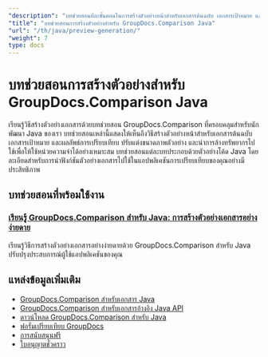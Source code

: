 ```yaml
---
"description": "บทช่วยสอนทีละขั้นตอนในการสร้างตัวอย่างหน้าสำหรับเอกสารต้นฉบับ เอกสารเป้าหมาย และเอกสารผลลัพธ์โดยใช้ GroupDocs.Comparison สำหรับ Java"
"title": "บทช่วยสอนการสร้างตัวอย่างสำหรับ GroupDocs.Comparison Java"
"url": "/th/java/preview-generation/"
"weight": 7
type: docs
---
```

# บทช่วยสอนการสร้างตัวอย่างสำหรับ GroupDocs.Comparison Java

เรียนรู้วิธีสร้างตัวอย่างเอกสารด้วยบทช่วยสอน GroupDocs.Comparison ที่ครอบคลุมสำหรับนักพัฒนา Java ของเรา บทช่วยสอนเหล่านี้แสดงให้เห็นถึงวิธีสร้างตัวอย่างหน้าสำหรับเอกสารต้นฉบับ เอกสารเป้าหมาย และผลลัพธ์การเปรียบเทียบ ปรับแต่งขนาดภาพตัวอย่าง และนำการล้างทรัพยากรไปใช้เพื่อให้ใช้หน่วยความจำได้อย่างเหมาะสม บทช่วยสอนแต่ละบทประกอบด้วยตัวอย่างโค้ด Java โดยละเอียดสำหรับการนำฟังก์ชันตัวอย่างเอกสารไปใช้ในแอปพลิเคชันการเปรียบเทียบของคุณอย่างมีประสิทธิภาพ

## บทช่วยสอนที่พร้อมใช้งาน

### [เรียนรู้ GroupDocs.Comparison สำหรับ Java: การสร้างตัวอย่างเอกสารอย่างง่ายดาย](./groupdocs-comparison-java-generate-previews/)
เรียนรู้วิธีการสร้างตัวอย่างเอกสารอย่างง่ายดายด้วย GroupDocs.Comparison สำหรับ Java ปรับปรุงประสบการณ์ผู้ใช้แอปพลิเคชันของคุณ

## แหล่งข้อมูลเพิ่มเติม

- [GroupDocs.Comparison สำหรับเอกสาร Java](https://docs.groupdocs.com/comparison/java/)
- [GroupDocs.Comparison สำหรับเอกสารอ้างอิง Java API](https://reference.groupdocs.com/comparison/java/)
- [ดาวน์โหลด GroupDocs.Comparison สำหรับ Java](https://releases.groupdocs.com/comparison/java/)
- [ฟอรั่มเปรียบเทียบ GroupDocs](https://forum.groupdocs.com/c/comparison)
- [การสนับสนุนฟรี](https://forum.groupdocs.com/)
- [ใบอนุญาตชั่วคราว](https://purchase.groupdocs.com/temporary-license/)